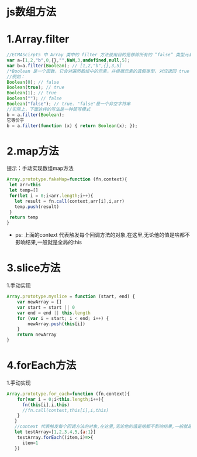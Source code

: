 # js数组方法
# 1.Array.filter
```javascript
//ECMAScirpt5 中 Array 类中的 filter 方法使用目的是移除所有的 ”false“ 类型元素  (false, null, undefined, 0, NaN or an empty string)：
var a=[1,2,"b",0,{},"",NaN,3,undefined,null,5];
var b=a.filter(Boolean); // [1,2,"b",{},3,5]
/*Boolean 是一个函数，它会对遍历数组中的元素，并根据元素的真假类型，对应返回 true 或 false.*/
//例如：
Boolean(0); // false
Boolean(true); // true
Boolean(1); // true
Boolean(""); // false
Boolean("false"); // true. "false"是一个非空字符串
//实际上，下面这样的写法是一种简写模式
b = a.filter(Boolean);
它等价于
b = a.filter(function (x) { return Boolean(x); });

```
# 2.map方法
提示：手动实现数组map方法

```javascript
Array.prototype.fakeMap=function (fn,context){
 let arr=this
 let temp=[]
 for(let i = 0;i<arr.length;i++){
   let result = fn.call(context,arr[i],i,arr)
   temp.push(result)
 }
 return temp
}

```
* ps: 上面的context 代表触发每个回调方法的对象,在这里,无论他的值是啥都不影响结果,一般就是全局的this

# 3.slice方法
1.手动实现

```javascript
Array.prototype.myslice = function (start, end) {
    var newArray = []
    var start = start || 0
    var end = end || this.length
    for (var i = start; i < end; i++) {
        newArray.push(this[i])
    }
    return newArray
}

```
# 4.forEach方法
1.手动实现

```javascript
Array.prototype.for_each=function (fn,context){
    for(var i = 0;i<this.length;i++){
      fn(this[i],i,this)
      //fn.call(context,this[i],i,this)
    }
   }
   //context 代表触发每个回调方法的对象,在这里,无论他的值是啥都不影响结果,一般就是全局的this
   let testArray=[1,2,3,4,5,{a:1}]
    testArray.forEach((item,i)=>{
      item=1
   })
```
